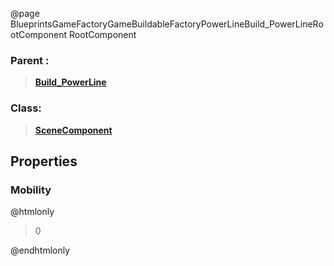 @page BlueprintsGameFactoryGameBuildableFactoryPowerLineBuild_PowerLineRootComponent RootComponent
### Parent :
<b><a href="_blueprints_game_factory_game_buildable_factory_power_line_build__power_line.html"><blockquote>Build_PowerLine</blockquote></a></b>
### Class:
<b><a href="_class_script_scene_component.html"><blockquote>SceneComponent</blockquote></a></b>
## Properties
### Mobility
@htmlonly
<blockquote>0</blockquote>
@endhtmlonly

